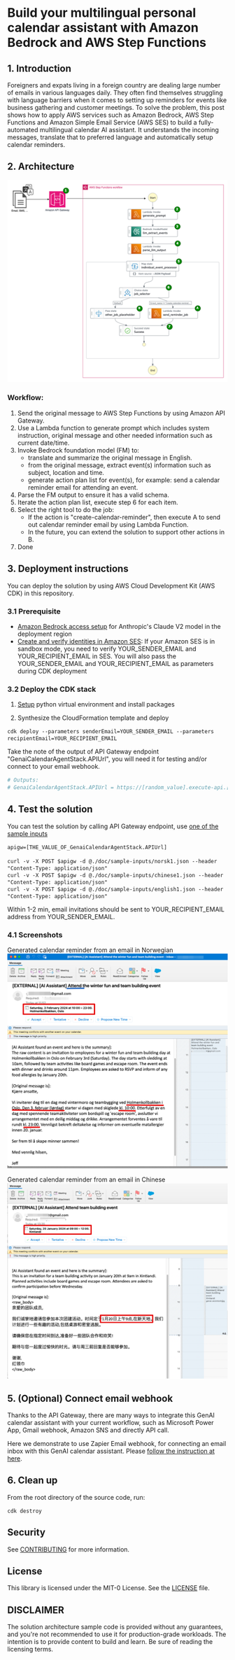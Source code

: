 
# Build your multilingual personal calendar assistant with Amazon Bedrock and AWS Step Functions

## 1. Introduction
Foreigners and expats living in a foreign country are dealing large number of emails in various languages daily. They often find themselves struggling with language barriers when it comes to setting up reminders for events like business gathering and customer meetings. To solve the problem, this post shows how to apply AWS services such as Amazon Bedrock, AWS Step Functions and Amazon Simple Email Service (AWS SES) to build a fully-automated multilingual calendar AI assistant. It understands the incoming messages, translate that to preferred language and automatically setup calendar reminders.  

## 2. Architecture
![Architecture](./doc/architecture.png)

### Workflow:
1. Send the original message to AWS Step Functions by using Amazon API Gateway.
2. Use a Lambda function to generate prompt which includes system instruction, original message and other needed information such as current date/time.
3. Invoke Bedrock foundation model (FM) to:
    - translate and summarize the original message in English. 
    - from the original message, extract event(s) information such as subject, location and time.
    - generate action plan list for event(s), for example: send a calendar reminder email for attending an event.
4. Parse the FM output to ensure it has a valid schema.
5. Iterate the action plan list, execute step 6 for each item.
6. Select the right tool to do the job:
    - If the action is "create-calendar-reminder", then execute A to send out calendar reminder email by using Lambda Function.
    - In the future, you can extend the solution to support other actions in B.
7. Done

## 3. Deployment instructions
You can deploy the solution by using AWS Cloud Development Kit (AWS CDK) in this repository.

### 3.1 Prerequisite
- [Amazon Bedrock access setup](https://docs.aws.amazon.com/bedrock/latest/userguide/model-access.html) for Anthropic's Claude V2 model in the deployment region
- [Create and verify identities in Amazon SES](https://docs.aws.amazon.com/ses/latest/dg/creating-identities.html): If your Amazon SES is in sandbox mode, you need to verify YOUR_SENDER_EMAIL and YOUR_RECIPIENT_EMAIL in SES. You will also pass the YOUR_SENDER_EMAIL and YOUR_RECIPIENT_EMAIL as parameters during CDK deployment

### 3.2 Deploy the CDK stack

1. [Setup](cdk-readme.md) python virtual environment and install packages

2. Synthesize the CloudFormation template and deploy
```
cdk deploy --parameters senderEmail=YOUR_SENDER_EMAIL --parameters recipientEmail=YOUR_RECIPIENT_EMAIL
```
Take the note of the output of API Gateway endpoint "GenaiCalendarAgentStack.APIUrl", you will need it for testing and/or connect to your email webhook.
```bash
# Outputs:
# GenaiCalendarAgentStack.APIUrl = https://[random_value].execute-api.[region].amazonaws.com/prod/
```

## 4. Test the solution 
You can test the solution by calling API Gateway endpoint, use [one of the sample inputs](./doc/sample-inputs/chinese1.json)

```
apigw=[THE_VALUE_OF_GenaiCalendarAgentStack.APIUrl]

curl -v -X POST $apigw -d @./doc/sample-inputs/norsk1.json --header "Content-Type: application/json"
curl -v -X POST $apigw -d @./doc/sample-inputs/chinese1.json --header "Content-Type: application/json"
curl -v -X POST $apigw -d @./doc/sample-inputs/english1.json --header "Content-Type: application/json"
```

Within 1-2 min, email invitations should be sent to YOUR_RECIPIENT_EMAIL address from YOUR_SENDER_EMAIL. 

### 4.1 Screenshots
Generated calendar reminder from an email in Norwegian
![Norwegian](./doc/screenshot-norsk.png)

Generated calendar reminder from an email in Chinese
![Chinese](./doc/screenshot-chinese.png)

## 5. (Optional) Connect email webhook
Thanks to the API Gateway, there are many ways to integrate this GenAI calendar assistant with your current workflow, such as Microsoft Power App, Gmail webhook, Amazon SNS and directly API call. 

Here we demonstrate to use Zapier Email webhook, for connecting an email inbox with this GenAI calendar assistant. Please [follow the instruction at here](./doc/zapier-setup/readme.md).


## 6. Clean up
From the root directory of the source code, run:
```
cdk destroy
```

## Security

See [CONTRIBUTING](CONTRIBUTING.md#security-issue-notifications) for more information.

## License

This library is licensed under the MIT-0 License. See the [LICENSE](LICENSE.md) file.

## DISCLAIMER

The solution architecture sample code is provided without any guarantees, and you're not recommended to use it for production-grade workloads. The intention is to provide content to build and learn. Be sure of reading the licensing terms.